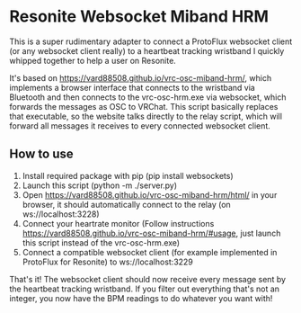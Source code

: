 # Resonite Websocket Miband HRM
This is a super rudimentary adapter to connect a ProtoFlux websocket client (or any websocket client really) to a heartbeat tracking wristband I quickly whipped together to help a user on Resonite.

It's based on https://vard88508.github.io/vrc-osc-miband-hrm/, which implements a browser interface that connects to the wristband via Bluetooth and then connects to the vrc-osc-hrm.exe via websocket, which forwards the messages as OSC to VRChat.
This script basically replaces that executable, so the website talks directly to the relay script, which will forward all messages it receives to every connected websocket client.

## How to use
1. Install required package with pip (pip install websockets)
2. Launch this script (python -m ./server.py)
3. Open https://vard88508.github.io/vrc-osc-miband-hrm/html/ in your browser, it should automatically connect to the relay (on ws://localhost:3228)
4. Connect your heartrate monitor (Follow instructions https://vard88508.github.io/vrc-osc-miband-hrm/#usage, just launch this script instead of the vrc-osc-hrm.exe)
5. Connect a compatible websocket client (for example implemented in ProtoFlux for Resonite) to ws://localhost:3229

That's it! The websocket client should now receive every message sent by the heartbeat tracking wristband.
If you filter out everything that's not an integer, you now have the BPM readings to do whatever you want with!